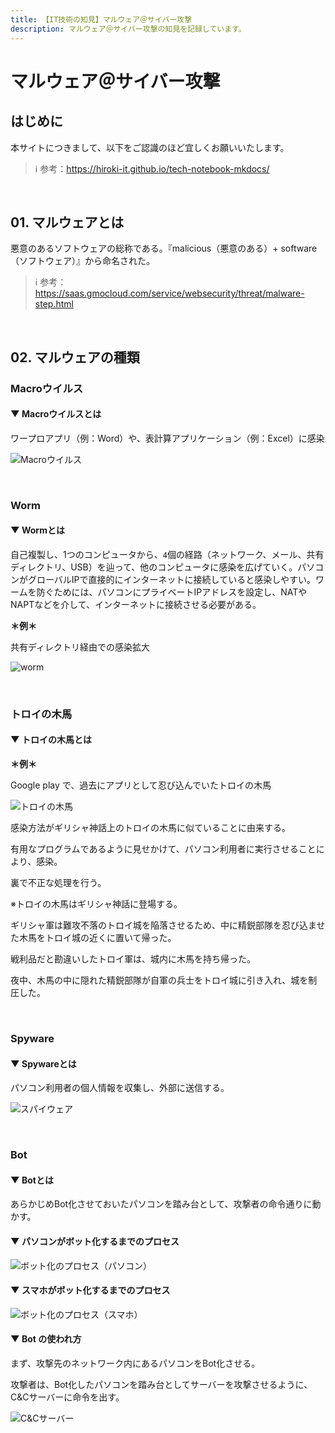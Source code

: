 ```yaml
---
title: 【IT技術の知見】マルウェア＠サイバー攻撃
description: マルウェア＠サイバー攻撃の知見を記録しています。
---
```


#  マルウェア＠サイバー攻撃

## はじめに

本サイトにつきまして、以下をご認識のほど宜しくお願いいたします。



> ℹ️ 参考：https://hiroki-it.github.io/tech-notebook-mkdocs/

<br>

## 01. マルウェアとは

悪意のあるソフトウェアの総称である。『malicious（悪意のある）+ software（ソフトウェア）』から命名された。

> ℹ️ 参考：https://saas.gmocloud.com/service/websecurity/threat/malware-step.html

<br>

## 02. マルウェアの種類

### Macroウイルス

#### ▼ Macroウイルスとは

ワープロアプリ（例：Word）や、表計算アプリケーション（例：Excel）に感染

![Macroウイルス](https://raw.githubusercontent.com/hiroki-it/tech-notebook/master/images/Macroウイルス.jpg)

<br>

### Worm

#### ▼ Wormとは

自己複製し、1つのコンピュータから、```4```個の経路（ネットワーク、メール、共有ディレクトリ、USB）を辿って、他のコンピュータに感染を広げていく。パソコンがグローバルIPで直接的にインターネットに接続していると感染しやすい。ワームを防ぐためには、パソコンにプライベートIPアドレスを設定し、NATやNAPTなどを介して、インターネットに接続させる必要がある。

**＊例＊**

共有ディレクトリ経由での感染拡大

![worm](https://raw.githubusercontent.com/hiroki-it/tech-notebook/master/images/worm.jpg)

<br>

### トロイの木馬

#### ▼ トロイの木馬とは

**＊例＊**

Google play で、過去にアプリとして忍び込んでいたトロイの木馬

![トロイの木馬](https://raw.githubusercontent.com/hiroki-it/tech-notebook/master/images/トロイの木馬.jpg)

感染方法がギリシャ神話上のトロイの木馬に似ていることに由来する。

有用なプログラムであるように見せかけて、パソコン利用者に実行させることにより、感染。

裏で不正な処理を行う。



※トロイの木馬はギリシャ神話に登場する。

ギリシャ軍は難攻不落のトロイ城を陥落させるため、中に精鋭部隊を忍び込ませた木馬をトロイ城の近くに置いて帰った。

戦利品だと勘違いしたトロイ軍は、城内に木馬を持ち帰った。

夜中、木馬の中に隠れた精鋭部隊が自軍の兵士をトロイ城に引き入れ、城を制圧した。



<br>

### Spyware

#### ▼ Spywareとは

パソコン利用者の個人情報を収集し、外部に送信する。



![スパイウェア](https://raw.githubusercontent.com/hiroki-it/tech-notebook/master/images/スパイウェア.png)

<br>

### Bot

#### ▼ Botとは

あらかじめBot化させておいたパソコンを踏み台として、攻撃者の命令通りに動かす。



#### ▼ パソコンがボット化するまでのプロセス

![ボット化のプロセス（パソコン）](https://raw.githubusercontent.com/hiroki-it/tech-notebook/master/images/ボット化のプロセス（パソコン）.jpg)

#### ▼ スマホがボット化するまでのプロセス

![ボット化のプロセス（スマホ）](https://raw.githubusercontent.com/hiroki-it/tech-notebook/master/images/ボット化のプロセス（スマホ）.jpg)

#### ▼ Bot の使われ方

まず、攻撃先のネットワーク内にあるパソコンをBot化させる。

攻撃者は、Bot化したパソコンを踏み台としてサーバーを攻撃させるように、C&Cサーバーに命令を出す。



![C&Cサーバー](https://raw.githubusercontent.com/hiroki-it/tech-notebook/master/images/C&Cサーバー.png)

<br>

